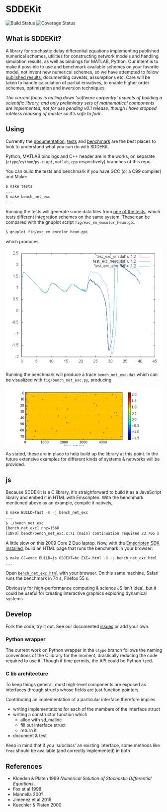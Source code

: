 # SDDEKit 

![Build Status](https://travis-ci.org/maedoc/sddekit.svg?branch=master)
![Coverage Status](https://coveralls.io/repos/github/maedoc/sddekit/badge.svg?branch=master)

## What is SDDEKit?

A library for stochastic delay differential equations implementing published
numerical schemes, utilities for constructing network models and handling
simulation results, as well as bindings for MATLAB, Python.  Our intent is
to make it possible to use and benchmark available schemes on your favorite
model, not invent new numerical schemes, so we have attempted to follow
[published results](#references), documenting caveats, assumptions etc. Care will be taken to
handle calculation of partial erivatives, to enable higher order schemes,
optimization and inversion techniques.

*The current focus is nailing down 'software carpentry' aspects of building a scientific library, and only preliminary sets of mathematical components are implemented, not for use pending v0.1 release, though I have stopped ruthless rebasing of master so it's safe to fork*.

## Using

Currently the [documentation](https://maedoc.github.io/sddekit),
[tests](tests) and [benchmark](bench/bench_net_exc.c) are the best places 
to look to understand what you can do with SDDEKit.

Python, MATLAB bindings and C++ header are in the works, on separate 
(`ctype`/`cython`/`py-c-api`, `matlab`, `cpp` respectively) branches of
this repo.

You can build the tests and benchmark if you have GCC (or a C99 compiler) and Make:

```bash
$ make tests
...
$ make bench_net_exc 
...
```

Running the tests will generate some data files from [one of the tests](test/test_exc.c), which
tests different integration schemes on the same system. These can be compared with
the gnuplot script `fig/exc_em_emcolor_heun.gpi`

```bash
$ gnuplot fig/exc_em_emcolor_heun.gpi
```

which produces 

![this](fig/exc_em_emcolor_heun.png)

Running the benchmark will produce a trace `bench_net_exc.dat` which can be visualized
with `fig/bench_net_exc.py`, producing

![this](fig/bench_net_exc.png)

As stated, these are in place to help build up the library at this point. In the
future extensive examples for different kinds of systems & networks will be provided.

## js

Because SDDEKit is a C library, it's straighforward to build it as a JavaScript
library and embed it in HTML with Emscripten. With the benchmark mentioned above
as an example, compile it natively,

```bash
$ make BUILD=fast -B -j bench_net_exc
...
$ ./bench_net_exc
[bench_net_exc] nnz=1560
[INFO] bench/bench_net_exc.c:71 (main) continuation required 23.766 s
```

A little slow on this 2009 Core 2 Duo laptop. Now, with 
the [Emscripten SDK installed](http://kripken.github.io/emscripten-site/docs/getting_started/downloads.html),
build an HTML page that runs the benchmark in your browser:

```bash
$ make CC=emcc BUILD=js OBJEXT=bc EXE=.html -B -j bench_net_exc.html
...
```

Open [`bench_net_exc.html`](http://rawgit.com/maedoc/sddekit/js-bench-html/bench_net_exc.html)
 with your browser. On this same machine, Safari
runs the benchmark in 74 s, Firefox 55 s.

Obviously for high-performance computing & science JS isn't ideal, but it could
be useful for creating interactive graphics exploring dynamical systems.

## Develop

Fork the code, try it out. See our documented [issues](issues) or
add your own.

### Python wrapper

The current work on Python wrapper in the `ctype` branch follows the naming conventions
of the C library for the moment, drastically reducing the code required to use it. Though
if time permits, the API could be Python-ized.

### C lib architecture

To keep things general, most high-level components are exposed as interfaces through
structs whose fields are just function pointers.

Contributing an implementation of a particular interface therefore implies

- writing implementations for each of the members of the interface struct
- writing a constructor function which
  - alloc with sd_malloc
  - fill out interface struct
  - return it
- document & test

Keep in mind that if you 'subclass' an existing interface, some methods like
`free` should be available (and correctly implemented) in both

## References

- Kloeden & Platen 1999 *Numerical Solution of Stochastic Differential Equations*.
- Fox et al 1998
- Mannella 200?
- Jimenez et al 2015
- Kuechler & Platen 2000
